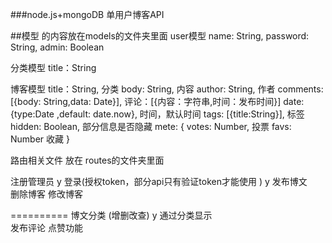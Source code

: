 ###node.js+mongoDB 单用户博客API

##模型  的内容放在models的文件夹里面
user模型
	name: String,
	password: String,
	admin: Boolean
	
分类模型
	title：String

博客模型
	title：String,    分类
	body: String,     内容
	author: String,   作者
	comments: [{body: String,data: Date}],  评论：[{内容：字符串,时间：发布时间}]
	date: {type:Date ,default: date.now},    时间，默认时间
	tags: [{title:String}],   标签  
	hidden: Boolean,  部分信息是否隐藏
	mete: {
		votes: Number,  投票
		favs: Number    收藏
	}
	
	
路由相关文件  放在 routes的文件夹里面

注册管理员  y
登录(授权token，部分api只有验证token才能使用 )  y
发布博文  
删除博客
修改博客


==========
博文分类 (增删改查)  y
通过分类显示          
发布评论
点赞功能

